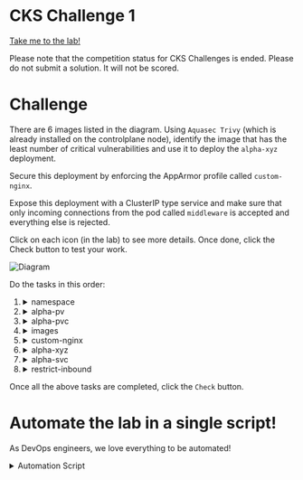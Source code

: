 # CKS Challenge 1

[Take me to the lab!](https://kodekloud.com/topic/lab-challenge-1/)

Please note that the competition status for CKS Challenges is ended. Please do not submit a solution. It will not be scored.

# Challenge

There are 6 images listed in the diagram. Using `Aquasec Trivy` (which is already installed on the controlplane node), identify the image that has the least number of critical vulnerabilities and use it to deploy the `alpha-xyz` deployment.

Secure this deployment by enforcing the AppArmor profile called `custom-nginx`.

Expose this deployment with a ClusterIP type service and make sure that only incoming connections from the pod called `middleware` is accepted and everything else is rejected.

Click on each icon (in the lab) to see more details. Once done, click the Check button to test your work.

![Diagram](../../images/challenge-1.png)

Do the tasks in this order:

1.  <details>
    <summary>namespace</summary>

    All the action is taking place in the `alpha` namespace

    ```
    kubectl config set-context --current --namespace alpha
    ```

1.  <details>
    <summary>alpha-pv</summary>

    * A persistentVolume called `alpha-pv` has already been created. Do not modify it. Inspect the parameters used to create it.

    ```bash
    kubectl describe pv alpha-pv
    ```

    Note `StorageClass`, `Access Modes`, `Capacity`, `VolumeMode`

    </details>

1.  <details>
    <summary>alpha-pvc</summary>

    * `alpha-pvc` should be bound to `alpha-pv`. Delete and Re-create it if necessary.

    ```
    kubectl get pvc alpha-pvc
    ```

    > Status is pending, i.e it wont bind.

    Delete the PVC and recreate it with values for storage class, access modes and capacity matching those of the PV

    ```yaml
    apiVersion: v1
    kind: PersistentVolumeClaim
    metadata:
    name: alpha-pvc
    namespace: alpha
    spec:
      accessModes:
      - ReadWriteMany
      resources:
        requests:
          storage: 1Gi
      storageClassName: local-storage
      volumeMode: Filesystem
    ```

    </details>

1.  <details>
    <summary>images</summary>

    * Permitted images are: `nginx:alpine`, `bitnami/nginx`, `nginx:1.13`, `nginx:1.17`, `nginx:1.16`and `nginx:1.14`. Use `trivy` to find the image with the least number of `CRITICAL` vulnerabilities.

    1. Inspect all images

        ```
        docker image ls
        ```

        Note there are additional images other than those stated

    1.  Loop over the images we want (by filtering out those we don't), and trivy them getting the information we need

        ```bash
        for i in $(docker image ls --format '{{.Repository}}:{{.Tag}}' | grep nginx | grep -v none)
        do
            echo -n "$i "
            trivy i -s CRITICAL $i | grep Total | awk '{print $2}'
        done
        ```

        >   nginx:alpine 0<br/>
            bitnami/nginx:latest 3<br/>
            nginx:latest 27<br/>
            nginx:1.17 43<br/>
            nginx:1.16 43<br/>
            nginx:1.14 64<br/>
            nginx:1.13 85

        We can see that `nginx:alpine` has the least (zero) criticals, which is kind of as expected! We will use this image when we come to deploy the pod later.

    </details>


1.  <details>
    <summary>custom-nginx</summary>

    * Move the AppArmor profile `/root/usr.sbin.nginx` to `/etc/apparmor.d/usr.sbin.nginx` on the controlplane node
    * Load the AppArmor profile called `custom-nginx` and ensure it is enforced.

    <br/>

    1.  ```bash
        mv /root/usr.sbin.nginx /etc/apparmor.d/usr.sbin.nginx
        ```
    1.  ```bash
        apparmor_parser /etc/apparmor.d/usr.sbin.nginx
        ```

    </details>

1.  <details>
    <summary>alpha-xyz</summary>

    * Create a deployment called `alpha-xyz` that uses the image with the least 'CRITICAL' vulnerabilities? (Use the sample YAML file located at `/root/alpha-xyz.yaml` to create the deployment. Please make sure to use the same names and labels specified in this sample YAML file!)
    * Deployment has exactly `1` ready replica
    * `data-volume` is mounted at `/usr/share/nginx/html` on the pod
    * `alpha-xyz` deployment uses the `custom-nginx` apparmor profile (applied to container called `nginx`). Note that this task is revealed by clicking the arrow between `custom-nginx` and `alpha-xyz`

    <br/>

    Edit the given file `/root/alpha-xyz.yaml` and fill in the necessary properties. We need to use the PVC from step 3, the image determined in step 4 and the apparmor profile from step 5

    ```yaml
    apiVersion: apps/v1
    kind: Deployment
    metadata:
      creationTimestamp: null
      labels:
        app: alpha-xyz
      name: alpha-xyz
      namespace: alpha
    spec:
      replicas: 1
      selector:
        matchLabels:
          app: alpha-xyz
      strategy: {}
      template:
        metadata:
          annotations:
            container.apparmor.security.beta.kubernetes.io/nginx: localhost/custom-nginx
          labels:
            app: alpha-xyz
        spec:
          volumes:
          - name: data-volume
            persistentVolumeClaim:
              claimName: alpha-pvc
          containers:
          - image: nginx:alpine
            name: nginx
            volumeMounts:
            - name: data-volume
              mountPath: /usr/share/nginx/html
    ```

    ```bash
    kubectl apply -f /root/alpha-xyz.yaml
    ```

    </details>

1.  <details>
    <summary>alpha-svc</summary>

    * Expose the `alpha-xyz` as a `ClusterIP` type service called `alpha-svc`
    * `alpha-svc` should be exposed on `port: 80` and `targetPort: 80`

    <br/>

    ```bash
    kubectl expose deployment alpha-xyz --type ClusterIP --name alpha-svc --port 80 --target-port 80
    ```

1.  <details>
    <summary>restrict-inbound</summary>

    * Create a NetworkPolicy called `restrict-inbound` in the `alpha` namespace
    * Policy Type = `Ingress`
    * Inbound access only allowed from the pod called `middleware` with label `app=middleware`
    * Inbound access only allowed to TCP port 80 on pods matching the policy
    * Policy should be only applied on pods with label `app=alpha-xyz`. This task is revealed by clicking the arrow between `restrict-inbound` and `alpha-xyz`

    ```yaml
    apiVersion: networking.k8s.io/v1
    kind: NetworkPolicy
    metadata:
      name: restrict-inbound
      namespace: alpha
    spec:
      podSelector:
        matchLabels:
          app: alpha-xyz
      policyTypes:
        - Ingress
      ingress:
        - from:
            - podSelector:
                matchLabels:
                  app: middleware
          ports:
            - port: 80
    ```

    Apply this policy


Once all the above tasks are completed, click the `Check` button.

# Automate the lab in a single script!

As DevOps engineers, we love everything to be automated!

<details>
<summary>Automation Script</summary>

Paste this entire script to the lab terminal, sit back and enjoy!<br/>
When the script completes, you can press the `Check` button and the lab will be complete!


```bash
# CKS challenge 1
{
start_time=$(date '+%s')

# Set namespace
kubectl config set-context --current --namespace alpha

# Fix PVC
kubectl delete pvc alpha-pvc

cat <<EOF | kubectl create -f -
apiVersion: v1
kind: PersistentVolumeClaim
metadata:
  name: alpha-pvc
  namespace: alpha
spec:
  accessModes:
  - ReadWriteMany
  resources:
    requests:
      storage: 1Gi
  storageClassName: local-storage
  volumeMode: Filesystem
EOF

kubectl wait --for=jsonpath='{.status.phase}'=Bound pvc/alpha-pvc --timeout=30s

# Find image with least vulnerabilites
img=''
vuln=10000

for i in $(docker image ls --format '{{.Repository}}:{{.Tag}}' | grep nginx | grep -v none)
do
    crit=$(trivy i -s CRITICAL $i | grep Total | awk '{print $2}')
    [ $crit -lt $vuln ] && vuln=$crit && img=$i
done

# Set up apparmor
mv /root/usr.sbin.nginx /etc/apparmor.d/usr.sbin.nginx
apparmor_parser /etc/apparmor.d/usr.sbin.nginx

# Create deployment with selected image

cat << EOF | kubectl create -f -
apiVersion: apps/v1
kind: Deployment
metadata:
  creationTimestamp: null
  labels:
    app: alpha-xyz
  name: alpha-xyz
  namespace: alpha
spec:
  replicas: 1
  selector:
    matchLabels:
      app: alpha-xyz
  strategy: {}
  template:
    metadata:
      annotations:
        container.apparmor.security.beta.kubernetes.io/nginx: localhost/custom-nginx
      labels:
        app: alpha-xyz
    spec:
      volumes:
      - name: data-volume
        persistentVolumeClaim:
          claimName: alpha-pvc
      containers:
      - image: $img
        name: nginx
        volumeMounts:
        - name: data-volume
          mountPath: /usr/share/nginx/html
EOF

kubectl wait deployment -n alpha alpha-xyz --for condition=Available=True --timeout=30s

# Expose deployment
kubectl expose deployment alpha-xyz --type ClusterIP --name alpha-svc --port 80 --target-port 80

# Create netpol
cat << EOF | kubectl create -f -

apiVersion: networking.k8s.io/v1
kind: NetworkPolicy
metadata:
  name: restrict-inbound
  namespace: alpha
spec:
  podSelector:
    matchLabels:
      app: alpha-xyz
  policyTypes:
    - Ingress
  ingress:
    - from:
        - podSelector:
            matchLabels:
              app: middleware
      ports:
        - port: 80
EOF

end_time=$(date '+%s')
duration=$(( end_time - start_time ))
echo "Complete in ${duration}s"

}
```

</details>
